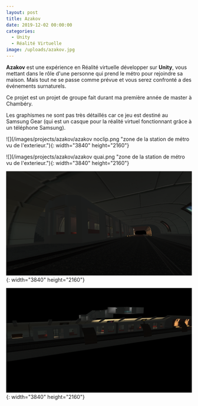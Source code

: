 ```yaml
---
layout: post
title: Azakov
date: 2019-12-02 00:00:00
categories:
  - Unity
  - Réalité Virtuelle
image: /uploads/azakov.jpg
---
```


**Azakov** est une exp&eacute;rience en R&eacute;alit&eacute; virtuelle d&eacute;velopper sur **Unity**, vous mettant dans le r&ocirc;le d'une personne qui prend le m&eacute;tro pour rejoindre sa maison. Mais tout ne se passe comme pr&eacute;vue et vous serez confront&eacute; a des &eacute;v&eacute;nements surnaturels.

Ce projet est un projet de groupe fait durant ma premi&egrave;re ann&eacute;e de master &agrave; Chamb&eacute;ry.

Les graphismes ne sont pas tr&egrave;s d&eacute;taill&eacute;s car ce jeu est destin&eacute; au Samsung Gear (qui est un casque pour la r&eacute;alit&eacute; virtuel fonctionnant gr&acirc;ce &agrave; un t&eacute;l&eacute;phone Samsung).

![](/images/projects/azakov/azakov noclip.png "zone de la station de métro vu de l'exterieur."){: width="3840" height="2160"}

![](/images/projects/azakov/azakov quai.png "zone de la station de métro vu de l'exterieur."){: width="3840" height="2160"}

![](/images/projects/azakov/image_000017h18m025.png "zone de la station de métro vu de l'exterieur."){: width="3840" height="2160"}

![](/images/projects/azakov/image_000017h43m001.png "zone de la station de métro vu de l'exterieur."){: width="3840" height="2160"}

&nbsp;